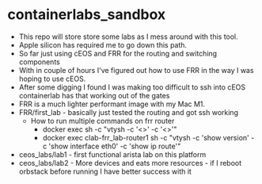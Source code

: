 # containerlabs_sandbox
- This repo will store store some labs as I mess around with this tool.
- Apple silicon has required me to go down this path.
- So far just using cEOS and FRR for the routing and switching components
- With in couple of hours I've figured out how to use FRR in the way I was hoping to use cEOS.
- After some digging I found I was making too difficult to ssh into cEOS containerlab has that working out of the gates
- FRR is a much lighter performant image with my Mac M1.
- FRR/first_lab - basically just tested the routing and got ssh working
  - How to run multiple commands on frr router
    - docker exec <host> sh -c "vtysh -c '<>' -c '<>'"
    - docker exec clab-frr_lab-router1 sh -c "vtysh -c 'show version' -c 'show interface eth0' -c 'show ip route'"
- ceos_labs/lab1 - first functional arista lab on this platform
- ceos_labs/lab2 - More devices and eats more resources - if I reboot orbstack before running I have better success with it

